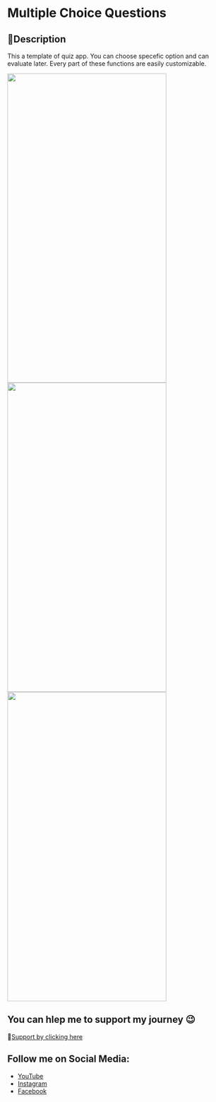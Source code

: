 # Multiple Choice Questions
## 📄Description
This a template of quiz app. You can choose specefic option and can evaluate later. Every part of these functions are easily customizable. 

<p float="left">
  <img src="https://github.com/user-attachments/assets/a66ab951-9b20-41b6-b923-49fac721033e" width="360" height="700">
   <img src="https://github.com/user-attachments/assets/688b486b-ebd3-4162-95c7-ed6cdf1af582" width="360" height="700">
    <img src="https://github.com/user-attachments/assets/a30da5b3-1775-467b-8f97-bd76de5018c0" width="360" height="700">
</p>

## You can hlep me to support my journey 😉
🥤[Support by clicking here](https://www.buymeacoffee.com/SaonSikder)

## Follow me on Social Media:
* [YouTube](https://www.youtube.com/BlackOsRa)
* [Instagram](https://www.instagram.com/blackosra/)
* [Facebook](https://www.facebook.com/blackosra/)
